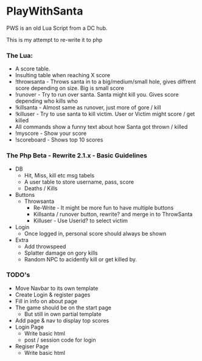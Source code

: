 # PlayWithSanta

PWS is an old Lua Script from a DC hub.

This is my attempt to re-write it to php

### The Lua:
* A score table.
* Insulting table when reaching X score
* !throwsanta - Throws santa in to a big/medium/small hole, gives diffrent score depending on size. Big is small score
* !runover - Try to run over santa. Santa might kill you. Gives score depending who kills who
* !killsanta - Almost same as runover, just more of gore / kill
* !killuser - Try to use santa to kill victim. User or Victim might score / get killed
* All commands show a funny text about how Santa got thrown / killed
* !myscore - Show your score
* !scoreboard - Shows top 10 scores

### The Php Beta - Rewrite 2.1.x - Basic Guidelines

* DB
  * Hit, Miss, kill etc msg tabels
  * A user table to store username, pass, score
  * Deaths / Kills
* Buttons
  * Throwsanta
	* Re-Write - It might be more fun to have multiple buttons
  	* Killsanta / runover button, rewrite? and merge in to ThrowSanta
  	* Killuser - Use Userid? to select victim
* Login
  * Once logged in, personal score should always be shown
* Extra
  *  Add throwspeed
  *  Splatter damage on gory kills
  *  Random NPC to acidently kill or get killed by.

### TODO's
* Move Navbar to its own template
* Create Login & register pages
* Fill in info on about page
* The game should be on the start page
	* But still in own partial template
* Add page & nav to display top scores
* Login Page
	* Write basic html
	* post / session code for login
* Regiser Page
	* Write basic html
	